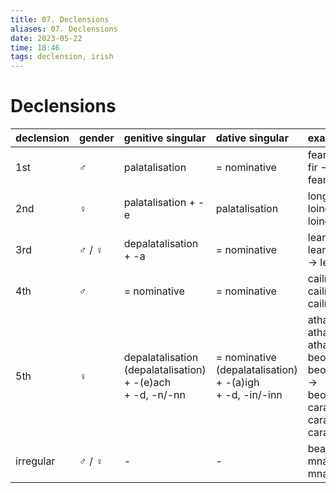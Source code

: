 ```yaml
---
title: 07. Declensions
aliases: 07. Declensions
date: 2023-05-22
time: 18:46
tags: declension, irish
---
```


# Declensions[](http://nualeargais.ie/gnag/dekl.htm)

| declension | gender | genitive singular                                                | dative singular                                                | example                                                                        |
|:---------- |:------ |:---------------------------------------------------------------- |:-------------------------------------------------------------- |:------------------------------------------------------------------------------ |
| 1st        | ♂      | palatalisation                                                   | = nominative                                                   | fear → fir → fear                                                              |
| 2nd        | ♀      | palatalisation + -e                                              | palatalisation                                                 | long → loinge → loing                                                          |
| 3rd        | ♂ / ♀  | depalatalisation + -a                                            | = nominative                                                   | leann → leanna → leann                                                         |
| 4th        | ♂      | = nominative                                                     | = nominative                                                   | cailín → cailín → cailín                                                       |
| 5th        | ♀      | depalatalisation<br>(depalatalisation) + -(e)ach<br>+ -d, -n/-nn | = nominative<br>(depalatalisation) + -(a)igh<br>+ -d, -in/-inn | athair → athar → athair<br>beoir → beorach → beoraigh<br>cara → carad → caraid |
| irregular  | ♂ / ♀  | -                                                                | -                                                              | bean → mná → mnaoí                                                             | 


